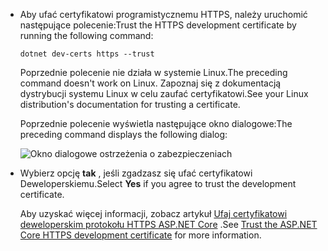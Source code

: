 * <span data-ttu-id="cf7df-101">Aby ufać certyfikatowi programistycznemu HTTPS, należy uruchomić następujące polecenie:</span><span class="sxs-lookup"><span data-stu-id="cf7df-101">Trust the HTTPS development certificate by running the following command:</span></span>

  ```dotnetcli
  dotnet dev-certs https --trust
  ```
  
  <span data-ttu-id="cf7df-102">Poprzednie polecenie nie działa w systemie Linux.</span><span class="sxs-lookup"><span data-stu-id="cf7df-102">The preceding command doesn't work on Linux.</span></span> <span data-ttu-id="cf7df-103">Zapoznaj się z dokumentacją dystrybucji systemu Linux w celu zaufać certyfikatowi.</span><span class="sxs-lookup"><span data-stu-id="cf7df-103">See your Linux distribution's documentation for trusting a certificate.</span></span>

  <span data-ttu-id="cf7df-104">Poprzednie polecenie wyświetla następujące okno dialogowe:</span><span class="sxs-lookup"><span data-stu-id="cf7df-104">The preceding command displays the following dialog:</span></span>

  ![Okno dialogowe ostrzeżenia o zabezpieczeniach](~/getting-started/_static/cert.png)

* <span data-ttu-id="cf7df-106">Wybierz opcję **tak** , jeśli zgadzasz się ufać certyfikatowi Deweloperskiemu.</span><span class="sxs-lookup"><span data-stu-id="cf7df-106">Select **Yes** if you agree to trust the development certificate.</span></span>

  <span data-ttu-id="cf7df-107">Aby uzyskać więcej informacji, zobacz artykuł [Ufaj certyfikatowi deweloperskim protokołu HTTPS ASP.NET Core](xref:security/enforcing-ssl#trust-the-aspnet-core-https-development-certificate-on-windows-and-macos) .</span><span class="sxs-lookup"><span data-stu-id="cf7df-107">See [Trust the ASP.NET Core HTTPS development certificate](xref:security/enforcing-ssl#trust-the-aspnet-core-https-development-certificate-on-windows-and-macos) for more information.</span></span>
  

